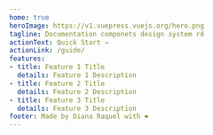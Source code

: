 ```yaml
---
home: true
heroImage: https://v1.vuepress.vuejs.org/hero.png
tagline: Documentation componets design system rd
actionText: Quick Start →
actionLink: /guide/
features:
- title: Feature 1 Title
  details: Feature 1 Description
- title: Feature 2 Title
  details: Feature 2 Description
- title: Feature 3 Title
  details: Feature 3 Description
footer: Made by Diana Raquel with ❤️
---
```


